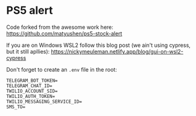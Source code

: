 # PS5 alert

Code forked from the awesome work here: https://github.com/matyushen/ps5-stock-alert

If you are on Windows WSL2 follow this blog post (we ain't using cypress, but it still apllies): https://nickymeuleman.netlify.app/blog/gui-on-wsl2-cypress

Don't forget to create an `.env` file in the root:

```dotenv
TELEGRAM_BOT_TOKEN=
TELEGRAM_CHAT_ID=
TWILIO_ACCOUNT_SID=
TWILIO_AUTH_TOKEN=
TWILIO_MESSAGING_SERVICE_ID=
SMS_TO=
```
